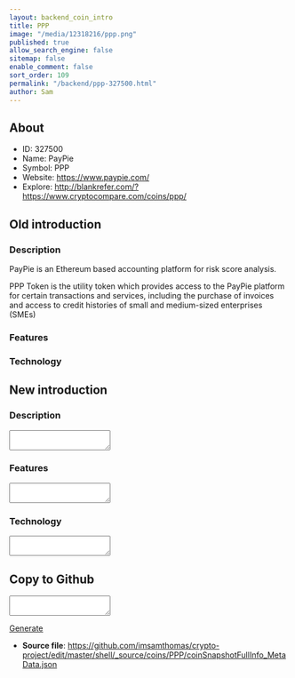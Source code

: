 ```yaml
---
layout: backend_coin_intro
title: PPP
image: "/media/12318216/ppp.png"
published: true
allow_search_engine: false
sitemap: false
enable_comment: false
sort_order: 109
permalink: "/backend/ppp-327500.html"
author: Sam
---
```


## About

- ID: 327500
- Name: PayPie
- Symbol: PPP
- Website: https://www.paypie.com/
- Explore: http://blankrefer.com/?https://www.cryptocompare.com/coins/ppp/


## Old introduction

### Description

<p>PayPie is an Ethereum based accounting platform for r<span>isk score analysis.</span></p><p>PPP Token is the utility token which provides access to the PayPie platform for certain transactions and services, including the purchase of invoices and access to credit histories of<span> </span><span>small and medium-sized enterprises (SMEs)</span></p>

### Features


### Technology




## New introduction


### Description
<textarea id="meta_description" name="description"></textarea>

### Features
<textarea id="meta_features" name="features"></textarea>

### Technology
<textarea id="meta_technology" name="technology"></textarea>


## Copy to Github

<textarea id="coinsnapshotfullinfo_metadata"></textarea>

<a href="#gen" onclick="generateMetaDatJson()">Generate</a>

- **Source file**: <a href="https://github.com/imsamthomas/crypto-project/edit/master/shell/_source/coins/PPP/coinSnapshotFullInfo_MetaData.json">https://github.com/imsamthomas/crypto-project/edit/master/shell/_source/coins/PPP/coinSnapshotFullInfo_MetaData.json</a>

